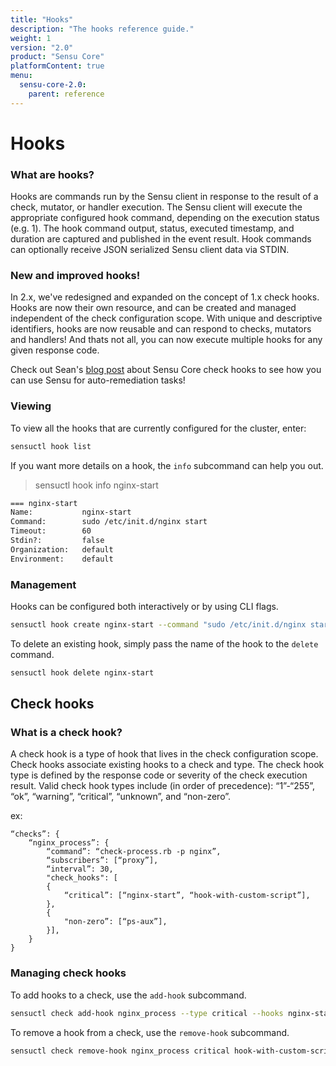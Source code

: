 ```yaml
---
title: "Hooks"
description: "The hooks reference guide."
weight: 1
version: "2.0"
product: "Sensu Core"
platformContent: true
menu:
  sensu-core-2.0:
    parent: reference
---
```


# Hooks

### What are hooks?

Hooks are commands run by the Sensu client in response to the result of a check, mutator, or handler execution. The Sensu client will execute the appropriate configured hook command, depending on the execution status (e.g. 1). The hook command output, status, executed timestamp, and duration are captured and published in the event result. Hook commands can optionally receive JSON serialized Sensu client data via STDIN.

### New and improved hooks!

In 2.x, we've redesigned and expanded on the concept of 1.x check hooks. Hooks are now their own resource, and can be created and managed independent of the check configuration scope. With unique and descriptive identifiers, hooks are now reusable and can respond to checks, mutators and handlers! And thats not all, you can now execute multiple hooks for any given response code.

Check out Sean's [blog post](https://blog.sensuapp.org/using-check-hooks-a739a362961f) about Sensu Core check hooks to see how you can use Sensu for auto-remediation tasks!

### Viewing

To view all the hooks that are currently configured for the cluster, enter:

```sh
sensuctl hook list
```

If you want more details on a hook, the `info` subcommand can help you out.

> sensuctl hook info nginx-start
```sh
=== nginx-start
Name:           nginx-start
Command:        sudo /etc/init.d/nginx start
Timeout:        60
Stdin?:         false
Organization:   default
Environment:    default
```

### Management

Hooks can be configured both interactively or by using CLI flags.

```sh
sensuctl hook create nginx-start --command "sudo /etc/init.d/nginx start" --timeout 10
```

To delete an existing hook, simply pass the name of the hook to the `delete` command.

```sh
sensuctl hook delete nginx-start
```

## Check hooks

### What is a check hook?

A check hook is a type of hook that lives in the check configuration scope. Check hooks associate existing hooks to a check and type. The check hook type is defined by the response code or severity of the check execution result. Valid check hook types include (in order of precedence): “1”-“255”, “ok”, “warning”, “critical”, “unknown”, and “non-zero”.

ex:
```
“checks”: {
    “nginx_process”: {
        “command”: “check-process.rb -p nginx”,
        “subscribers”: [“proxy”],
        “interval”: 30,
        "check_hooks": [
        {
            “critical”: [“nginx-start”, “hook-with-custom-script”],
        },
        {
            "non-zero”: [“ps-aux”],
        }],
    }
}
```

### Managing check hooks

To add hooks to a check, use the `add-hook` subcommand.

```sh
sensuctl check add-hook nginx_process --type critical --hooks nginx-start,hook-with-custom-script
```

To remove a hook from a check, use the `remove-hook` subcommand.

```sh
sensuctl check remove-hook nginx_process critical hook-with-custom-script
```
